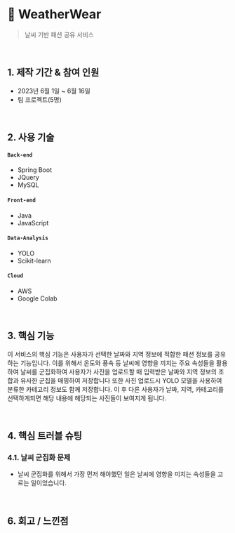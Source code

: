 # :pushpin: WeatherWear
>날씨 기반 패션 공유 서비스  

</br>

## 1. 제작 기간 & 참여 인원
- 2023년 6월 1일 ~ 6월 16일
- 팀 프로젝트(5명)

</br>

## 2. 사용 기술
#### `Back-end`
  - Spring Boot
  - JQuery
  - MySQL
#### `Front-end`
  - Java
  - JavaScript
#### `Data-Analysis`
  - YOLO
  - Scikit-learn
#### `Cloud`
  - AWS
  - Google Colab

</br>

## 3. 핵심 기능
이 서비스의 핵심 기능은 사용자가 선택한 날짜와 지역 정보에 적합한 패션 정보를 공유하는 기능입니다. 
이를 위해서 온도와 풍속 등 날씨에 영향을 끼치는 주요 속성들을 활용하여 날씨를 군집화하여 사용자가 사진을 업로드할 때 입력받은 날짜와 지역 정보의 조합과 유사한 군집을 매핑하여 저장합니다
또한 사진 업로드시 YOLO 모델을 사용하여 분류한 카테고리 정보도 함께 저장합니다.
이 후 다른 사용자가 날짜, 지역, 카테고리를 선택하게되면 해당 내용에 해당되는 사진들이 보여지게 됩니다.

</br>

## 4. 핵심 트러블 슈팅
### 4.1. 날씨 군집화 문제
- 날씨 군집화를 위해서 가장 먼저 해야했던 일은 날씨에 영향을 미치는 속성들을 고르는 일이었습니다.
    
</br>

## 6. 회고 / 느낀점
>
